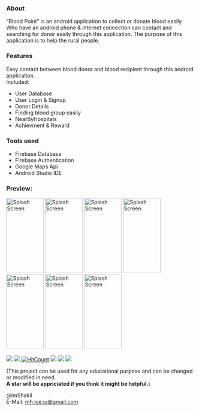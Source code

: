 ### About
“Blood Point” is an android application to collect or donate blood easily. Who have an android phone & internet connection can contact and searching for donor easily through this application. The purpose of this application is to help the rural people.

### Features
Easy contact between blood donor and blood recipient through this android application.<br>
Included:
- User Database
- User Login & Signup
- Donor Details
- Finding blood group easily
- NearByHospitals
- Achievment & Reward
       
### Tools used
- Firebase Database
- Firebase Authentication
- Google Maps Api
- Android Studio IDE

### Preview:
<img src="https://raw.githubusercontent.com/imShakil/BloodBank/master/spalsh.png" alt="Splash Screen" width="100" height="200" /> <img src="https://raw.githubusercontent.com/imShakil/BloodBank/master/bloodbank2.png" alt="Splash Screen" width="100" height="200" /> <img src="https://raw.githubusercontent.com/imShakil/BloodBank/master/bloodbank6.png" alt="Splash Screen" width="100" height="200" /> <img src="https://raw.githubusercontent.com/imShakil/BloodBank/master/bloodbank3.png" alt="Splash Screen" width="100" height="200" /> <img src="https://raw.githubusercontent.com/imShakil/BloodBank/master/bloodbank4.png" alt="Splash Screen" width="100" height="200" /> <img src="https://raw.githubusercontent.com/imShakil/BloodBank/master/bloodbank1.png" alt="Splash Screen" width="100" height="200" /> <img src="https://raw.githubusercontent.com/imShakil/BloodBank/master/bloodbank5.png" alt="Splash Screen" width="100" height="200" /> 



![](https://img.shields.io/github/stars/imshakil/BloodBank.svg)
![](https://img.shields.io/github/forks/imshakil/BloodBank.svg)
[![HitCount](http://hits.dwyl.io/imshakil/BloodBank.svg)](http://hits.dwyl.io/imshakil/BloodBank)
![](https://img.shields.io/github/tag/imshakil/BloodBank.svg) 
![](https://img.shields.io/github/v/release/imshakil/BloodBank.svg) 
![](https://img.shields.io/github/issues/imshakil/BloodBank.svg) 


(This project can be used for any educational purpose and can be changed or modified in need.<br><b> A star will be appriciated if you think it might be helpful.</b>)<br>

@imShakil<br>
E-Mail: mh.ice.iu@gmail.com
